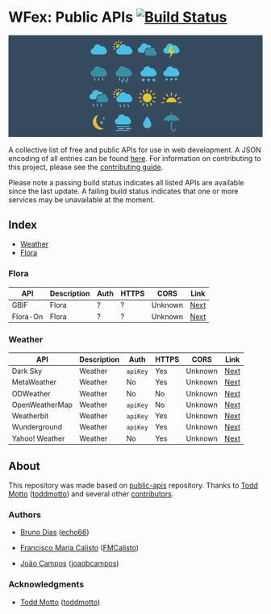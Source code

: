 # WFex: Public APIs [![Build Status](https://api.travis-ci.org/opprDev/wfex-public-weather-apis.svg)](https://travis-ci.org/opprDev/wfex-public-weather-apis)

<img src="banners/banner_header_color.png"/>

A collective list of free and public APIs for use in web development. A JSON encoding of all entries can be found [here](json). For information on contributing to this project, please see the [contributing guide](.github/CONTRIBUTING.md).

Please note a passing build status indicates all listed APIs are available since the last update. A failing build status indicates that one or more services may be unavailable at the moment.

## Index

* [Weather](#weather)
* [Flora](#flora)


### Flora
| API            | Description | Auth     | HTTPS | CORS    | Link                                                 |
|----------------|-------------|----------|-------|---------|------------------------------------------------------|
| GBIF           | Flora       | ?        | ?     | Unknown | [Next](https://www.gbif.org/dataset/)                |
| Flora-On       | Flora       | ?        | ?     | Unknown | [Next](http://flora-on.pt/)                          |

### Weather
| API            | Description | Auth     | HTTPS | CORS    | Link                                                 |
|----------------|-------------|----------|-------|---------|------------------------------------------------------|
| Dark Sky       | Weather     | `apiKey` | Yes   | Unknown | [Next](https://darksky.net/dev/)                     |
| MetaWeather    | Weather     | No       | Yes   | Unknown | [Next](https://www.metaweather.com/api/)             |
| ODWeather      | Weather     | No       | No    | Unknown | [Next](http://api.oceandrivers.com/static/docs.html) |
| OpenWeatherMap | Weather     | `apiKey` | No    | Unknown | [Next](http://openweathermap.org/api)                |
| Weatherbit     | Weather     | `apiKey` | Yes   | Unknown | [Next](https://www.weatherbit.io/api)                |
| Wunderground   | Weather     | `apiKey` | Yes   | Unknown | [Next](https://www.wunderground.com/weather/api/)    |
| Yahoo! Weather | Weather     | No       | Yes   | Unknown | [Next](https://developer.yahoo.com/weather/)         |

## About

This repository was made based on [public-apis](https://github.com/toddmotto/public-apis) repository. Thanks to [Todd Motto](https://toddmotto.com/) ([toddmotto](https://github.com/toddmotto)) and several other [contributors](https://github.com/toddmotto/public-apis/graphs/contributors).

### Authors

- [Bruno Dias](http://echo66.github.io/) ([echo66](https://github.com/echo66))

- [Francisco Maria Calisto](http://www.franciscocalisto.me/) ([FMCalisto](https://github.com/FMCalisto))

- [João Campos](https://www.linkedin.com/in/joaobcampos/) ([joaobcampos](https://github.com/joaobcampos))

### Acknowledgments

- [Todd Motto](https://toddmotto.com/) ([toddmotto](https://github.com/toddmotto))
